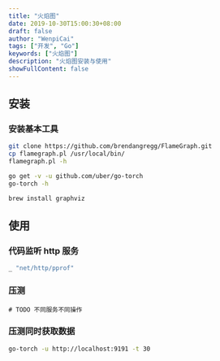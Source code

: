 ```yaml
---
title: "火焰图"
date: 2019-10-30T15:00:30+08:00
draft: false
author: "WenpiCai"
tags: ["开发", "Go"]
keywords: ["火焰图"]
description: "火焰图安装与使用"
showFullContent: false
---
```


## 安装

### 安装基本工具

```bash
git clone https://github.com/brendangregg/FlameGraph.git
cp flamegraph.pl /usr/local/bin/
flamegraph.pl -h

go get -v -u github.com/uber/go-torch
go-torch -h

brew install graphviz
```

## 使用

### 代码监听 http 服务

```go
_ "net/http/pprof"
```

### 压测

```
# TODO 不同服务不同操作
```

### 压测同时获取数据

```bash
go-torch -u http://localhost:9191 -t 30
```